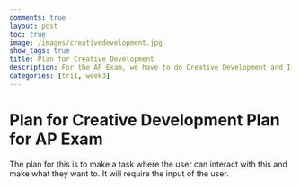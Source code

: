 ```yaml
---
comments: true
layout: post
toc: true
image: /images/creativedevelopment.jpg
show_tags: true
title: Plan for Creative Development
description: For the AP Exam, we have to do Creative Development and I am going to say how 
categories: [tri1, week3]
---
```


# Plan for Creative Development Plan for AP Exam
The plan for this is to make a task where the user can interact with this and make what they want to. It will require the input of the user.
